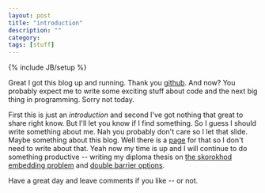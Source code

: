 ```yaml
---
layout: post
title: "introduction"
description: ""
category: 
tags: [stuff]
---
```

{% include JB/setup %}

Great I got this blog up and running. Thank you [github](http://github.com). And now? You probably expect
me to write some exciting stuff about code and the next big thing in programming. Sorry not today. 

First this is just an *introduction* and second I've got nothing that great to share right know. But I'll let
you know if I find something. So I guess I should write something about me. Nah you probably don't care so 
I let that slide. Maybe something about this blog. Well there is a [page]({{BASE_PATH}}/about.html) for that so
I don't need to write about that. 
Yeah now my time is up and I will continue to do something productive -- writing my diploma thesis on 
[the skorokhod embedding problem](http://en.wikipedia.org/wiki/Skorokhod's_embedding_theorem) and 
[double barrier options](http://www.investopedia.com/terms/d/doublebarrieroption.asp#axzz25sw1lQUf). 

Have a great day and leave comments if you like -- or not.
